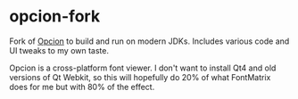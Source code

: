 opcion-fork
===========

Fork of [Opcion][1] to build and run on modern JDKs. Includes various code and UI
tweaks to my own taste.

Opcion is a cross-platform font viewer. I don't want to install Qt4 and old
versions of Qt Webkit, so this will hopefully do 20% of what FontMatrix does
for me but with 80% of the effect.

[1]: http://opcion.sourceforge.net/

